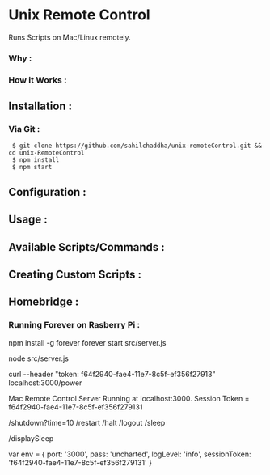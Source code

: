 # Unix Remote Control

Runs Scripts on Mac/Linux remotely.

### Why :

### How it Works :

## Installation :

### Via Git :
```
 $ git clone https://github.com/sahilchaddha/unix-remoteControl.git && cd unix-RemoteControl
 $ npm install
 $ npm start
```

## Configuration :

## Usage :

## Available Scripts/Commands : 

## Creating Custom Scripts :

## Homebridge :

### Running Forever on Rasberry Pi :



npm install -g forever
forever start src/server.js

node src/server.js

curl --header "token: f64f2940-fae4-11e7-8c5f-ef356f27913" localhost:3000/power


Mac Remote Control Server Running at localhost:3000.
Session Token = f64f2940-fae4-11e7-8c5f-ef356f279131


/shutdown?time=10
/restart
/halt
/logout
/sleep

/displaySleep


var env = {
    port: '3000',
    pass: 'uncharted',
    logLevel: 'info',
    sessionToken: 'f64f2940-fae4-11e7-8c5f-ef356f279131'
}